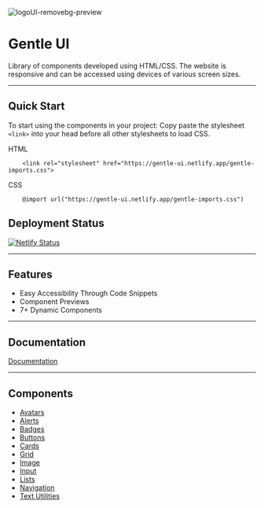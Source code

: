 ![logoUI-removebg-preview](https://img.icons8.com/stickers/60/000000/g.png)

# Gentle UI

Library of components developed using HTML/CSS.
The website is responsive and can be accessed using devices of various screen sizes.

---

## Quick Start

To start using the components in your project: Copy paste the stylesheet `<link>` into your head before all other stylesheets to load CSS.

HTML

```
    <link rel="stylesheet" href="https://gentle-ui.netlify.app/gentle-imports.css">
```

CSS

```
    @import url("https://gentle-ui.netlify.app/gentle-imports.css")
```

## Deployment Status

[![Netlify Status](https://api.netlify.com/api/v1/badges/7b36e178-fb6e-4c9d-abc7-4b39247a3c65/deploy-status)](https://gentle-ui.netlify.app/)

---

## Features

- Easy Accessibility Through Code Snippets
- Component Previews
- 7+ Dynamic Components

---

## Documentation

[Documentation](https://gentle-ui.netlify.app/documentation/alerts.html)

---

## Components

- [Avatars](https://gentle-ui.netlify.app/documentation/avatars.html)
- [Alerts](https://gentle-ui.netlify.app/documentation/alerts.html)
- [Badges](https://gentle-ui.netlify.app/documentation/badges.html)
- [Buttons](https://gentle-ui.netlify.app/documentation/badges.html)
- [Cards](https://gentle-ui.netlify.app/documentation/cards.html)
- [Grid](https://gentle-ui.netlify.app/documentation/grids.html)
- [Image](https://gentle-ui.netlify.app/documentation/images.html)
- [Input](https://gentle-ui.netlify.app/documentation/inputs.html)
- [Lists](https://gentle-ui.netlify.app/documentation/lists.html)
- [Navigation](https://gentle-ui.netlify.app/documentation/navigation.html)
- [Text Utilities](https://gentle-ui.netlify.app/documentation/text-utilities.html)
